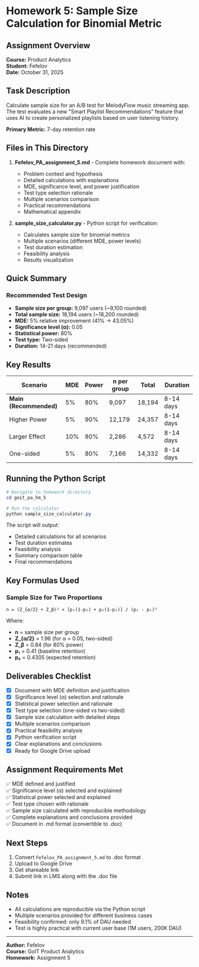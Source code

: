 # Homework 5: Sample Size Calculation for Binomial Metric

## Assignment Overview

**Course:** Product Analytics  
**Student:** Fefelov  
**Date:** October 31, 2025

## Task Description

Calculate sample size for an A/B test for MelodyFlow music streaming app. The test evaluates a new "Smart Playlist Recommendations" feature that uses AI to create personalized playlists based on user listening history.

**Primary Metric:** 7-day retention rate

## Files in This Directory

1. **Fefelov_PA_assignment_5.md** - Complete homework document with:
   - Problem context and hypothesis
   - Detailed calculations with explanations
   - MDE, significance level, and power justification
   - Test type selection rationale
   - Multiple scenarios comparison
   - Practical recommendations
   - Mathematical appendix

2. **sample_size_calculator.py** - Python script for verification:
   - Calculates sample size for binomial metrics
   - Multiple scenarios (different MDE, power levels)
   - Test duration estimation
   - Feasibility analysis
   - Results visualization

## Quick Summary

### Recommended Test Design

- **Sample size per group:** 9,097 users (~9,100 rounded)
- **Total sample size:** 18,194 users (~18,200 rounded)
- **MDE:** 5% relative improvement (41% → 43.05%)
- **Significance level (α):** 0.05
- **Statistical power:** 80%
- **Test type:** Two-sided
- **Duration:** 14-21 days (recommended)

## Key Results

| Scenario | MDE | Power | n per group | Total | Duration |
|----------|-----|-------|-------------|-------|----------|
| **Main (Recommended)** | 5% | 80% | 9,097 | 18,194 | 8-14 days |
| Higher Power | 5% | 90% | 12,179 | 24,357 | 8-14 days |
| Larger Effect | 10% | 80% | 2,286 | 4,572 | 8-14 days |
| One-sided | 5% | 80% | 7,166 | 14,332 | 8-14 days |

## Running the Python Script

```powershell
# Navigate to homework directory
cd goit_pa_hm_5

# Run the calculator
python sample_size_calculator.py
```

The script will output:
- Detailed calculations for all scenarios
- Test duration estimates
- Feasibility analysis
- Summary comparison table
- Final recommendations

## Key Formulas Used

### Sample Size for Two Proportions

```
n = (Z_{α/2} + Z_β)² × [p₁(1-p₁) + p₂(1-p₂)] / (p₂ - p₁)²
```

Where:
- **n** = sample size per group
- **Z_{α/2}** = 1.96 (for α = 0.05, two-sided)
- **Z_β** = 0.84 (for 80% power)
- **p₁** = 0.41 (baseline retention)
- **p₂** = 0.4305 (expected retention)

## Deliverables Checklist

- [x] Document with MDE definition and justification
- [x] Significance level (α) selection and rationale
- [x] Statistical power selection and rationale
- [x] Test type selection (one-sided vs two-sided)
- [x] Sample size calculation with detailed steps
- [x] Multiple scenarios comparison
- [x] Practical feasibility analysis
- [x] Python verification script
- [x] Clear explanations and conclusions
- [x] Ready for Google Drive upload

## Assignment Requirements Met

✅ MDE defined and justified  
✅ Significance level (α) selected and explained  
✅ Statistical power selected and explained  
✅ Test type chosen with rationale  
✅ Sample size calculated with reproducible methodology  
✅ Complete explanations and conclusions provided  
✅ Document in .md format (convertible to .doc)

## Next Steps

1. Convert `Fefelov_PA_assignment_5.md` to .doc format
2. Upload to Google Drive
3. Get shareable link
4. Submit link in LMS along with the .doc file

## Notes

- All calculations are reproducible via the Python script
- Multiple scenarios provided for different business cases
- Feasibility confirmed: only 9.1% of DAU needed
- Test is highly practical with current user base (1M users, 200K DAU)

---

**Author:** Fefelov  
**Course:** GoIT Product Analytics  
**Homework:** Assignment 5
